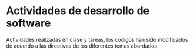 # Actividades de desarrollo de software

Actividades realizadas en clase y tareas, los codigos han sido modificados de acuerdo a las directivas de los diferentes temas abordados
